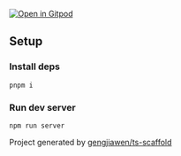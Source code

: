 [![Open in Gitpod](https://img.shields.io/badge/Gitpod-ready--to--code-blue?logo=gitpod)](https://gitpod.io/?workspaceClass=g1-large&editor=code#https://github.com/gengjiawen/koa-scaffold)


## Setup

### Install deps

```
pnpm i
```

### Run dev server

```
npm run server
```

Project generated by [gengjiawen/ts-scaffold](https://github.com/gengjiawen/ts-scaffold)
